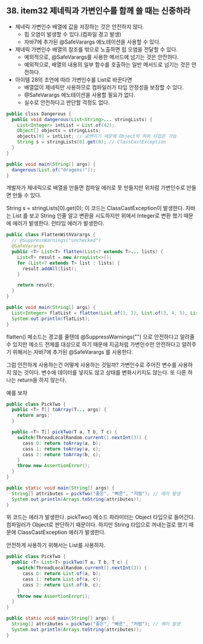 ## 38. item32 제네릭과 가변인수를 함께 쓸 때는 신중하라

- 제네릭 가변인수 배열에 값을 저장하는 것은 안전하지 않다.
  - 힙 오염이 발생할 수 있다.(컴파일 경고 발생)
  - 자바7에 추가된 @SafeVarargs 에노테이션을 사용할 수 있다.
- 제네릭 가변인수 배열의 참조를 밖으로 노출하면 힙 오염을 전달할 수 있다.
  - 예외적으로, @SafeVarargs를 사용한 메서드에 넘기는 것은 안전하다.
  - 예외적으로, 배열의 내용의 일부 함수를 호출하는 일반 메서드로 넘기는 것은 안전하다.
- 아이템 28의 조언에 따라 가변인수를 List로 바꾼다면
  - 배열없이 제네릭만 사용하므로 컴파일러가 타입 안정성을 보장할 수 있다.
  - @SafeVarargs 에노테이션을 사용할 필요가 없다.
  - 실수로 안전하다고 판단할 걱정도 없다.

````java
public clsss Dangerous {
  public void dangerous(List<String>... stringLists) {
    List<Integer> intList = List.of(42);
    Object[] objects = stringLists;
    objects[0] = intList; // 공변이기 때문에 Object의 하위 타입은 가능
    String s = stringLists[0].get(0); // ClassCastException
  }
}

public void main(String[] args) {
  dangerous(List.of("dragons!"));
}
````

개발자가 제네릭으로 배열을 만들면 컴파일 에러로 못 만들지만
위처럼 가변인수로 만들면 만들 수 있다.

String s = stringLists[0].get(0);
이 코드는 ClassCastException이 발생한다.
자바는 List<String> 를 보고 String 인줄 알고 변환을 시도하지만
위에서 Integer로 변환 했기 때문에 에러가 발생한다.
런타임 에러가 발생한다.

````java
public class FlattenWithVarargs {
  // @SuppressWarnings("unchecked")
  @SafeVarargs
  public <T> List<T> flatten(List<? extends T>... lists) {
    List<T> result = new ArrayList<>();
    for (List<? extends T> list : lists) {
      result.addAll(list);
    }

    return result;
  }
}

public void main(String[] args) {
  List<Integer> flatList = flatten(List.of(1, 2), List.of(3, 4, 5), List.of(6, 7));
  System.out.println(flatList);
}
````
flatten() 메소드는 경고를 줄텐데
@SuppressWarnings("") 으로 안전하다고 알려줄 수 있지만
메소드 전체를 대상으로 하기 때문에 지금처럼 가변인수만 안전하다고 알려주기 위해서는
자바7에 추가된 @SafeVarargs 를 사용한다.

그럼 안전하게 사용하는건 어떻게 사용하는 것일까?
가변인수로 주어진 변수를 사용하지 않는 것이다.
변수에 데이터를 넣지도 않고 상태를 변화시키지도 않는다.
또 다른 하나는 return을 하지 않는다.

예를 보자
````java
public class PickTwo {
  public <T> T[] toArray(T... args) {
    return args;
  }

  public <T> T[] pickTwo(T a, T b, T c) {
    switch(ThreadLocalRandom.current().nextInt(3)) {
      cass 0: return toArray(a, b);
      cass 1: return toArray(a, c);
      cass 2: return toArray(b, c);
    }
    throw new AssertionError();
  }
}

public static void main(String[] args) {
  String[] attributes = pickTwo("좋은", "빠른", "저렴"); // 에러 발생
  System.out.println(Arrays.toString(attributes));
}
````
위 코드는 에러가 발생한다.
pickTwo() 메소드 파라미터는 Object 타입으로 들어간다.
컴파일러가 Object로 판단하기 때문이다.
하지만 String 타입으로 꺼내는걸로 했기 때문에 ClassCastException 에러가 발생한다.

안전하게 사용하기 위해서는 List를 사용하자.
````java
public class PickTwo {
  public <T> List<T> pickTwo(T a, T b, T c) {
    switch(ThreadLocalRandom.current().nextInt(3)) {
      cass 0: return List.of(a, b);
      cass 1: return List.of(a, c);
      cass 2: return List.of(b, c);
    }
    throw new AssertionError();
  }
}

public static void main(String[] args) {
  String[] attributes = pickTwo("좋은", "빠른", "저렴"); // 에러 발생
  System.out.println(Arrays.toString(attributes));
}
````
